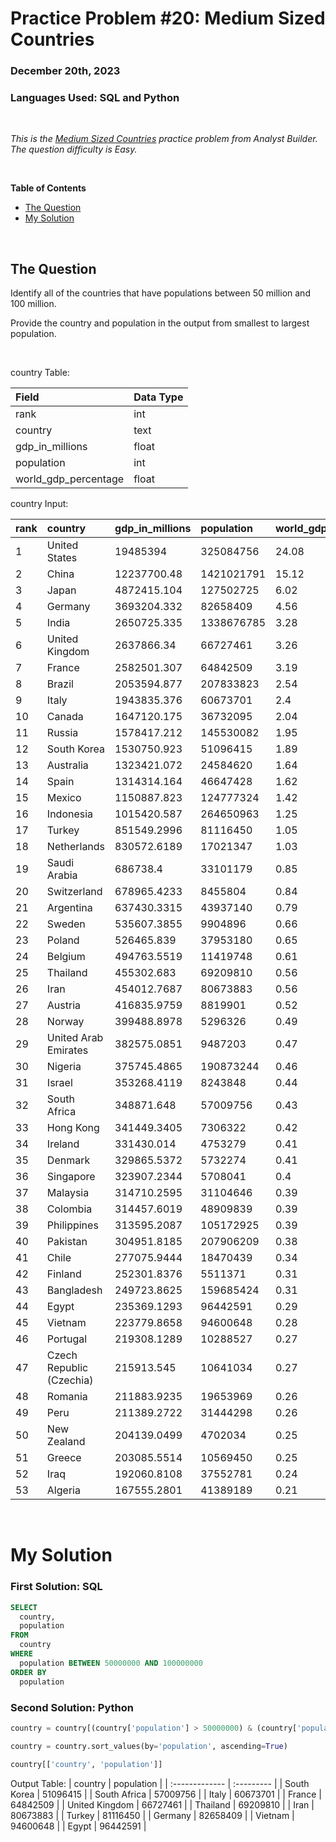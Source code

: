 # **Practice Problem #20: Medium Sized Countries**
### December 20th, 2023
### Languages Used: SQL and Python

<br>

*This is the [Medium Sized Countries](https://www.analystbuilder.com/questions/medium-sized-countries-tfErj) practice problem from Analyst Builder. The question difficulty is Easy.*

<br>

**Table of Contents**

-   [The Question](#the-question)
-   [My Solution](#my-solution)
  
<br>

## The Question

Identify all of the countries that have populations between 50 million and 100 million.

Provide the country and population in the output from smallest to largest population.

<br>

country Table:

| Field                | Data Type |
| :------------------- | :-------- |
| rank                 | int       |
| country              | text      |
| gdp_in_millions      | float     |
| population           | int       |
| world_gdp_percentage | float     | 

country Input:

| rank | country                  | gdp_in_millions | population | world_gdp_percentage |
| :--- | :----------------------- | :-------------- | :--------- | :------------------- |
| 1    | United States            | 19485394        | 325084756  | 24.08                |
| 2    | China                    | 12237700.48     | 1421021791 | 15.12                |
| 3    | Japan                    | 4872415.104     | 127502725  | 6.02                 |
| 4    | Germany                  | 3693204.332     | 82658409   | 4.56                 |
| 5    | India                    | 2650725.335     | 1338676785 | 3.28                 |
| 6    | United Kingdom           | 2637866.34      | 66727461   | 3.26                 |
| 7    | France                   | 2582501.307     | 64842509   | 3.19                 |
| 8    | Brazil                   | 2053594.877     | 207833823  | 2.54                 |
| 9    | Italy                    | 1943835.376     | 60673701   | 2.4                  |
| 10   | Canada                   | 1647120.175     | 36732095   | 2.04                 |
| 11   | Russia                   | 1578417.212     | 145530082  | 1.95                 |
| 12   | South Korea              | 1530750.923     | 51096415   | 1.89                 |
| 13   | Australia                | 1323421.072     | 24584620   | 1.64                 |
| 14   | Spain                    | 1314314.164     | 46647428   | 1.62                 |
| 15   | Mexico                   | 1150887.823     | 124777324  | 1.42                 |
| 16   | Indonesia                | 1015420.587     | 264650963  | 1.25                 |
| 17   | Turkey                   | 851549.2996     | 81116450   | 1.05                 |
| 18   | Netherlands              | 830572.6189     | 17021347   | 1.03                 |
| 19   | Saudi Arabia             | 686738.4        | 33101179   | 0.85                 |
| 20   | Switzerland              | 678965.4233     | 8455804    | 0.84                 |
| 21   | Argentina                | 637430.3315     | 43937140   | 0.79                 |
| 22   | Sweden                   | 535607.3855     | 9904896    | 0.66                 |
| 23   | Poland                   | 526465.839      | 37953180   | 0.65                 |
| 24   | Belgium                  | 494763.5519     | 11419748   | 0.61                 |
| 25   | Thailand                 | 455302.683      | 69209810   | 0.56                 |
| 26   | Iran                     | 454012.7687     | 80673883   | 0.56                 |
| 27   | Austria                  | 416835.9759     | 8819901    | 0.52                 |
| 28   | Norway                   | 399488.8978     | 5296326    | 0.49                 |
| 29   | United Arab Emirates     | 382575.0851     | 9487203    | 0.47                 |
| 30   | Nigeria                  | 375745.4865     | 190873244  | 0.46                 |
| 31   | Israel                   | 353268.4119     | 8243848    | 0.44                 |
| 32   | South Africa             | 348871.648      | 57009756   | 0.43                 |
| 33   | Hong Kong                | 341449.3405     | 7306322    | 0.42                 |
| 34   | Ireland                  | 331430.014      | 4753279    | 0.41                 |
| 35   | Denmark                  | 329865.5372     | 5732274    | 0.41                 |
| 36   | Singapore                | 323907.2344     | 5708041    | 0.4                  |
| 37   | Malaysia                 | 314710.2595     | 31104646   | 0.39                 |
| 38   | Colombia                 | 314457.6019     | 48909839   | 0.39                 |
| 39   | Philippines              | 313595.2087     | 105172925  | 0.39                 |
| 40   | Pakistan                 | 304951.8185     | 207906209  | 0.38                 |
| 41   | Chile                    | 277075.9444     | 18470439   | 0.34                 |
| 42   | Finland                  | 252301.8376     | 5511371    | 0.31                 |
| 43   | Bangladesh               | 249723.8625     | 159685424  | 0.31                 |
| 44   | Egypt                    | 235369.1293     | 96442591   | 0.29                 |
| 45   | Vietnam                  | 223779.8658     | 94600648   | 0.28                 |
| 46   | Portugal                 | 219308.1289     | 10288527   | 0.27                 |
| 47   | Czech Republic (Czechia) | 215913.545      | 10641034   | 0.27                 |
| 48   | Romania                  | 211883.9235     | 19653969   | 0.26                 |
| 49   | Peru                     | 211389.2722     | 31444298   | 0.26                 |
| 50   | New Zealand              | 204139.0499     | 4702034    | 0.25                 |
| 51   | Greece                   | 203085.5514     | 10569450   | 0.25                 |
| 52   | Iraq                     | 192060.8108     | 37552781   | 0.24                 |
| 53   | Algeria                  | 167555.2801     | 41389189   | 0.21                 | 


<br>

# My Solution

### First Solution: SQL

``` SQL
SELECT
  country,
  population
FROM
  country
WHERE
  population BETWEEN 50000000 AND 100000000
ORDER BY
  population
```

### Second Solution: Python

``` Python
country = country[(country['population'] > 50000000) & (country['population'] < 100000000)]

country = country.sort_values(by='population', ascending=True)

country[['country', 'population']]
```

Output Table:
| country        | population |
| :------------- | :--------- |
| South Korea    | 51096415   |
| South Africa   | 57009756   |
| Italy          | 60673701   |
| France         | 64842509   |
| United Kingdom | 66727461   |
| Thailand       | 69209810   |
| Iran           | 80673883   |
| Turkey         | 81116450   |
| Germany        | 82658409   |
| Vietnam        | 94600648   |
| Egypt          | 96442591   |